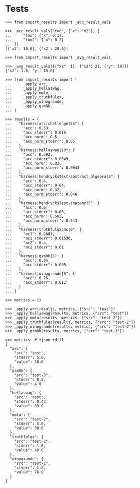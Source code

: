 # Tests

    >>> from import_results import _acc_result_vals

    >>> _acc_result_vals("foo", {"x": "x2"}, {
    ...     "foo": {"x": 0.1},
    ...     "foo2": {"x": 0.2}
    ... })
    [{'x2': 10.0}, {'x2': 20.0}]

    >>> from import_results import _avg_result_vals

    >>> _avg_result_vals([{"x2": 1}, {"x2": 2}, {"y": 10}])
    {'x2': 1.5, 'y': 10.0}

    >>> from import_results import (
    ...     _apply_arc,
    ...     _apply_hellaswag,
    ...     _apply_mmlu,
    ...     _apply_truthfulqa,
    ...     _apply_winogrande,
    ...     _apply_gsm8k,
    ... )

    >>> results = {
    ...   "harness|arc:challenge|25": {
    ...     "acc": 0.53,
    ...     "acc_stderr": 0.015,
    ...     "acc_norm": 0.5,
    ...     "acc_norm_stderr": 0.05
    ...   },
    ...   "harness|hellaswag|10": {
    ...     "acc": 0.593,
    ...     "acc_stderr": 0.0049,
    ...     "acc_norm": 0.83,
    ...     "acc_norm_stderr": 0.0043
    ...   },
    ...   "harness|hendrycksTest-abstract_algebra|5": {
    ...     "acc": 0.4,
    ...     "acc_stderr": 0.04,
    ...     "acc_norm": 0.32,
    ...     "acc_norm_stderr": 0.046
    ...   },
    ...   "harness|hendrycksTest-anatomy|5": {
    ...     "acc": 0.6,
    ...     "acc_stderr": 0.06,
    ...     "acc_norm": 0.503,
    ...     "acc_norm_stderr": 0.043
    ...   },
    ...   "harness|truthfulqa:mc|0": {
    ...     "mc1": 0.2607,
    ...     "mc1_stderr": 0.01536,
    ...     "mc2": 0.4,
    ...     "mc2_stderr": 0.01
    ...   },
    ...   "harness|gsm8k|5": {
    ...     "acc": 0.04,
    ...     "acc_stderr": 0.005
    ...   },
    ...   "harness|winogrande|5": {
    ...     "acc": 0.76,
    ...     "acc_stderr": 0.012
    ...   }
    ... }

    >>> metrics = {}

    >>> _apply_arc(results, metrics, {"src": "test"})
    >>> _apply_hellaswag(results, metrics, {"src": "test"})
    >>> _apply_mmlu(results, metrics, {"src": "test-2"})
    >>> _apply_truthfulqa(results, metrics, {"src": "test-2"})
    >>> _apply_winogrande(results, metrics, {"src": "test-2"})
    >>> _apply_gsm8k(results, metrics, {"src": "test-3"})

    >>> metrics  # +json +diff
    {
      "arc": {
        "src": "test",
        "stderr": 5.0,
        "value": 50.0
      },
      "gsm8k": {
        "src": "test-3",
        "stderr": 0.5,
        "value": 4.0
      },
      "hellaswag": {
        "src": "test",
        "stderr": 0.43,
        "value": 83.0
      },
      "mmlu": {
        "src": "test-2",
        "stderr": 5.0,
        "value": 50.0
      },
      "truthfulqa": {
        "src": "test-2",
        "stderr": 1.0,
        "value": 40.0
      },
      "winogrande": {
        "src": "test-2",
        "stderr": 1.2,
        "value": 76.0
      }
    }
